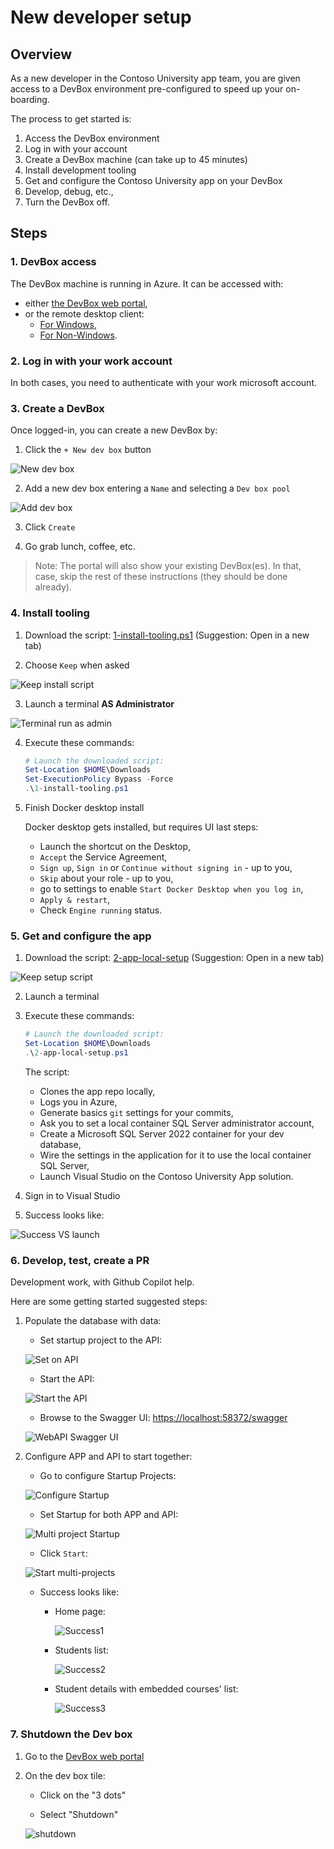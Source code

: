 # New developer setup

## Overview

As a new developer in the Contoso University app team, you are given access to a DevBox environment pre-configured to speed up your on-boarding.

The process to get started is:

1. Access the DevBox environment
2. Log in with your account
3. Create a DevBox machine (can take up to 45 minutes)
4. Install development tooling
5. Get and configure the Contoso University app on your DevBox
6. Develop, debug, etc.,
7. Turn the DevBox off.

## Steps

### 1. DevBox access

The DevBox machine is running in Azure. It can be accessed with:

- either [the DevBox web portal](https://devportal.microsoft.com/),
- or the remote desktop client:
  - [For Windows](https://learn.microsoft.com/en-us/azure/dev-box/tutorial-connect-to-dev-box-with-remote-desktop-app?tabs=windows#tabpanel_1_windows),
  - [For Non-Windows](https://learn.microsoft.com/en-us/azure/dev-box/tutorial-connect-to-dev-box-with-remote-desktop-app?tabs=windows#tabpanel_1_non-Windows).

### 2. Log in with your work account

In both cases, you need to authenticate with your work microsoft account.

### 3. Create a DevBox

Once logged-in, you can create a new DevBox by:

1. Click the `+ New dev box` button

![New dev box](../assets/db-newdb-button.png)

2. Add a new dev box entering a `Name` and selecting a `Dev box pool`

![Add dev box](../assets/db-newdb-add.png)

3. Click `Create`

4. Go grab lunch, coffee, etc.

> Note: The portal will also show your existing DevBox(es). In that, case, skip the rest of these instructions (they should be done already).

### 4. Install tooling

1. Download the script: [1-install-tooling.ps1](https://github.com/embergershared/dev-ex-app/blob/main/1.get-started/1-install-tooling.ps1) (Suggestion: Open in a new tab)

2. Choose `Keep` when asked

![Keep install script](../assets/keep-1-install-tooling.png)

3. Launch a terminal **AS Administrator**

![Terminal run as admin](../assets/run-as-admin.png)

4. Execute these commands:

      ```powershell
      # Launch the downloaded script:
      Set-Location $HOME\Downloads
      Set-ExecutionPolicy Bypass -Force
      .\1-install-tooling.ps1
      ```

5. Finish Docker desktop install

      Docker desktop gets installed, but requires UI last steps:

      - Launch the shortcut on the Desktop,
      - `Accept` the Service Agreement,
      - `Sign up`, `Sign in` or `Continue without signing in` - up to you,
      - `Skip` about your role - up to you,
      - go to settings to enable `Start Docker Desktop when you log in`,
      - `Apply & restart`,
      - Check `Engine running` status.

### 5. Get and configure the app

1. Download the script: [2-app-local-setup](https://github.com/embergershared/dev-ex-app/blob/main/1.get-started/2-app-local-setup.ps1) (Suggestion: Open in a new tab)

![Keep setup script](../assets/keep-2-app-local-setup.png)

2. Launch a terminal

3. Execute these commands:

      ```powershell
      # Launch the downloaded script:
      Set-Location $HOME\Downloads
      .\2-app-local-setup.ps1
      ```

      The script:

      - Clones the app repo locally,
      - Logs you in Azure,
      - Generate basics `git` settings for your commits,
      - Ask you to set a local container SQL Server administrator account,
      - Create a Microsoft SQL Server 2022 container for your dev database,
      - Wire the settings in the application for it to use the local container SQL Server,
      - Launch Visual Studio on the Contoso University App solution.

4. Sign in to Visual Studio

5. Success looks like:

![Success VS launch](../assets/vs-launch-success.png)

### 6. Develop, test, create a PR

Development work, with Github Copilot help.

Here are some getting started suggested steps:

1. Populate the database with data:

      - Set startup project to the API:

      ![Set on API](../assets/vs-set-to-api.png)

      - Start the API:

      ![Start the API](../assets/vs-start-api.png)

      - Browse to the Swagger UI: [https://localhost:58372/swagger](https://localhost:58372/swagger)

      ![WebAPI Swagger UI](../assets/vs-api-swagger.png)

2. Configure APP and API to start together:

      - Go to configure Startup Projects:

      ![Configure Startup](../assets/vs-configure-startup.png)

      - Set Startup for both APP and API:

      ![Multi project Startup](../assets/vs-multiproj-startup.png)

      - Click `Start`:

      ![Start multi-projects](../assets/vs-start-multiproj.png)

      - Success looks like:

          - Home page:

            ![Success1](../assets/vs-multiproj-success1.png)

          - Students list:

            ![Success2](../assets/vs-multiproj-success2.png)

          - Student details with embedded courses' list:

            ![Success3](../assets/vs-multiproj-success3.png)

### 7. Shutdown the Dev box

1. Go to the [DevBox web portal](https://devportal.microsoft.com/)

2. On the dev box tile:

   - Click on the "3 dots"

   - Select "Shutdown"

   ![shutdown](../assets/shut-down-devbox.png)
